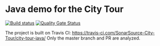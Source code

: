 # Java demo for the City Tour

[![Build status](https://travis-ci.com/SonarSource-City-Tour/city-tour-java.svg?branch=master)](https://travis-ci.com/SonarSource-City-Tour/city-tour-java) [![Quality Gate Status](https://next.sonarqube.com/sonarqube/api/project_badges/measure?project=com.sonarsource%3Acitytour2019-java&metric=alert_status)](https://next.sonarqube.com/sonarqube/dashboard?id=com.sonarsource%3Acitytour2019-java)

The project is built on Travis CI: https://travis-ci.com/SonarSource-City-Tour/city-tour-java/
Only the master branch and PR are analyzed.
